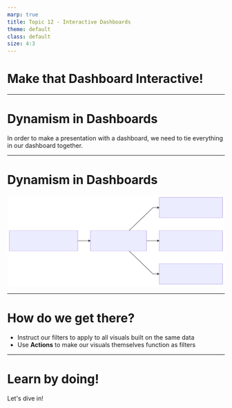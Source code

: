 ```yaml
---
marp: true
title: Topic 12 - Interactive Dashboards
theme: default
class: default
size: 4:3
---
```


# Make that Dashboard Interactive!

---

# Dynamism in Dashboards

In order to make a presentation with a dashboard, we need to tie everything in our dashboard together.

---

# Dynamism in Dashboards

![](mermaid.svg)

---

# How do we get there?

- Instruct our filters to apply to all visuals built on the same data
- Use **Actions** to make our visuals themselves function as filters

---

# Learn by doing!

Let's dive in!